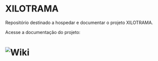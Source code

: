 # XILOTRAMA
Repositório destinado a hospedar e documentar o projeto XILOTRAMA.


Acesse a documentação do projeto:
# ![Wiki](https://github.com/GuilhermeLaurente/XILOTRAMA/wiki)
